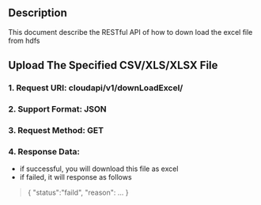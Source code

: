 
Description
-----------
This document describe the RESTful API of how to down load the excel file from hdfs

Upload The Specified CSV/XLS/XLSX File
-------------
### 1. Request URI: cloudapi/v1/downLoadExcel/<tablename>
### 2. Support Format: JSON
### 3. Request Method: GET
### 4. Response Data:
* if successful, you will download this file as excel
* if failed, it will response as follows
> { "status":"faild", "reason": ... }
